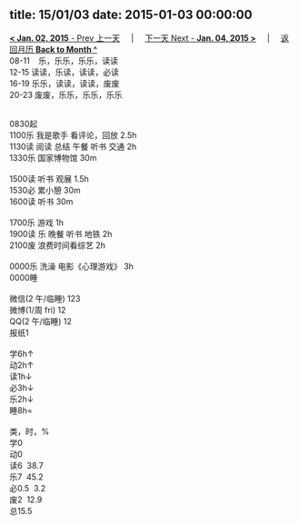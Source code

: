 title: 15/01/03
date: 2015-01-03 00:00:00
---
[**< Jan. 02, 2015** - Prev 上一天](/lifelogs/2015/01/d02.html) &nbsp; &nbsp; | &nbsp; &nbsp; [下一天 Next - **Jan. 04, 2015 >**](/lifelogs/2015/01/d04.html) &nbsp; &nbsp; |  &nbsp; &nbsp; [返回月历 **Back to Month ^**](/lifelogs/2015/01/index.html)
<br/>08-11    乐，乐乐，乐乐，读读<br/>12-15 读读，乐读，读读，必读<br/>16-19 乐乐，读读，读读，废废<br/>20-23 废废，乐乐，乐乐，乐乐<div><br/></div>0830起<br/>1100乐 我是歌手 看评论，回放 2.5h<br/>1130读 阅读 总结 午餐 听书 交通 2h<br/>1330乐 国家博物馆 30m<div><br/></div>1500读 听书 观展 1.5h<br/>1530必 累小憩 30m<br/>1600读 听书 30m<div><br/></div>1700乐 游戏 1h<br/>1900读 乐 晚餐 听书 地铁 2h </div><div>2100废 浪费时间看综艺 2h</div><div><br/></div><div>0000乐 洗澡 电影《心理游戏》 3h</div><div>0000睡<div><br/></div>微信(2 午/临睡) 123<br/>微博(1/周 fri) 12<br/>QQ(2 午/临睡) 12<br/>报纸1<div><br/></div>学6h↑ <br/>动2h↑<br/>读1h↓<br/>必3h↓<br/>乐2h↓<br/>睡8h=<div><br/></div>类，时，%<br/>学0<br/>动0<br/>读6  38.7<br/>乐7  45.2<br/>必0.5  3.2<br/>废2  12.9<br/>总15.5</div>